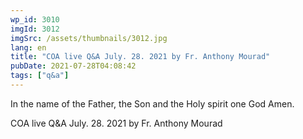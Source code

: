 ```yaml
---
wp_id: 3010
imgId: 3012
imgSrc: /assets/thumbnails/3012.jpg
lang: en
title: "COA live Q&A July. 28. 2021 by Fr. Anthony Mourad"
pubDate: 2021-07-28T04:08:42
tags: ["q&a"]
---
```


<!-- page: 6 -->

<p>In the name of the Father, the Son and the Holy spirit one God Amen.</p>
<p>COA live Q&amp;A July. 28. 2021 by Fr. Anthony Mourad</p>
